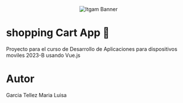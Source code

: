 <center>
<img
src=""
alt="Itgam Banner" />
</center>

# shopping Cart App 🛒

Proyecto para el curso de Desarrollo de Aplicaciones para dispositivos moviles 2023-B usando Vue.js

# Autor
Garcia Tellez Maria Luisa